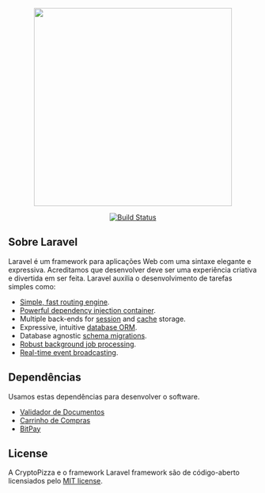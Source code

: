 <p align="center"><img src="https://res.cloudinary.com/dtfbvvkyp/image/upload/v1566331377/laravel-logolockup-cmyk-red.svg" width="400"></p>

<p align="center">
<a href="https://travis-ci.org/laravel/framework"><img src="https://travis-ci.org/laravel/framework.svg" alt="Build Status"></a>
</p>

## Sobre Laravel

Laravel é um framework para aplicações Web com uma sintaxe elegante e expressiva. Acreditamos que desenvolver deve ser uma experiência criativa e divertida em ser feita. Laravel auxilia o
desenvolvimento de tarefas simples como:

- [Simple, fast routing engine](https://laravel.com/docs/routing).
- [Powerful dependency injection container](https://laravel.com/docs/container).
- Multiple back-ends for [session](https://laravel.com/docs/session) and [cache](https://laravel.com/docs/cache) storage.
- Expressive, intuitive [database ORM](https://laravel.com/docs/eloquent).
- Database agnostic [schema migrations](https://laravel.com/docs/migrations).
- [Robust background job processing](https://laravel.com/docs/queues).
- [Real-time event broadcasting](https://laravel.com/docs/broadcasting).

## Dependências

Usamos estas dependências para desenvolver o software.

- [Validador de Documentos](https://github.com/geekcom/validator-docs)
- [Carrinho de Compras](https://github.com/geekcom/validator-docs)
- [BitPay](https://github.com/vrajroham/laravel-bitpay)


## License

A CryptoPizza e o framework Laravel framework são de código-aberto licensiados pelo [MIT license](https://opensource.org/licenses/MIT).

